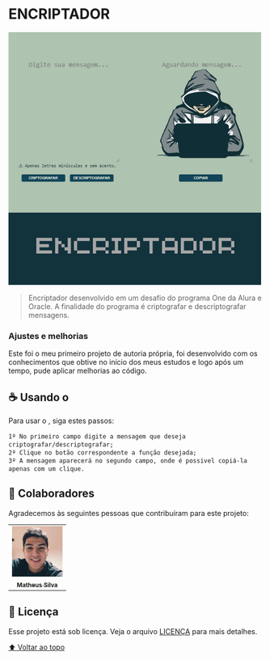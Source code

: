 
# ENCRIPTADOR

<img src="./assets/encriptador.png" alt="imagem do encriptador">

> Encriptador desenvolvido em um desafio do programa One da Alura e Oracle. A finalidade do programa é criptografar e descriptografar mensagens.

### Ajustes e melhorias

Este foi o meu primeiro projeto de autoria própria, foi desenvolvido com os conhecimentos que obtive no início dos meus estudos e logo após um tempo, pude aplicar melhorias ao código.

## ☕ Usando  o <Encriptador>

Para usar o <Encriptador>, siga estes passos:

```
1º No primeiro campo digite a mensagem que deseja criptografar/descriptografar; 
2º Clique no botão correspondente a função desejada;
3º A mensagem aparecerá no segundo campo, onde é possivel copiá-la apenas com um clique.

```

## 🤝 Colaboradores

Agradecemos às seguintes pessoas que contribuíram para este projeto:

<table>
  <tr>
    <td align="center">
      <a href="#">
        <img src="./assets/perfil.jpg" width="100px;" alt="Foto do Matheus Silva no GitHub"/><br>
        <sub>
          <b>Matheus Silva</b>
        </sub>
      </a>
    </td>
  </tr>
</table>

## 📝 Licença

Esse projeto está sob licença. Veja o arquivo [LICENÇA](LICENSE.md) para mais detalhes.

[⬆ Voltar ao topo](#Encriptador)<br>
